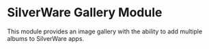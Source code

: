 # SilverWare Gallery Module

This module provides an image gallery with the ability to add multiple albums to SilverWare apps.
